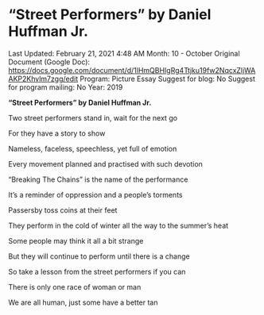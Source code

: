 # “Street Performers” by Daniel Huffman Jr.

Last Updated: February 21, 2021 4:48 AM
Month: 10 - October
Original Document (Google Doc): https://docs.google.com/document/d/1lHmQBHIgRg4Ttjku19fw2NqcxZljWAAKP2Khvlm7zgg/edit
Program: Picture Essay
Suggest for blog: No
Suggest for program mailing: No
Year: 2019

**“Street Performers” by Daniel Huffman Jr.**

Two street performers stand in, wait for the next go

For they have a story to show

Nameless, faceless, speechless, yet full of emotion

Every movement planned and practised with such devotion

“Breaking The Chains” is the name of the performance

It’s a reminder of oppression and a people’s torments

Passersby toss coins at their feet

They perform in the cold of winter all the way to the summer’s heat

Some people may think it all a bit strange

But they will continue to perform until there is a change

So take a lesson from the street performers if you can

There is only one race of woman or man

We are all human, just some have a better tan